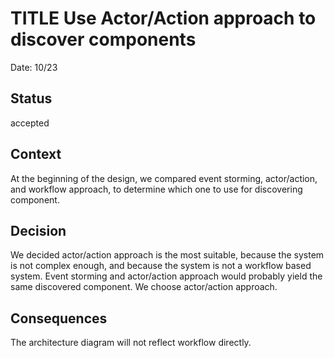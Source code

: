 # TITLE Use Actor/Action approach to discover components

Date: 10/23

## Status

accepted

## Context

At the beginning of the design, we compared event storming, actor/action, and workflow approach, to determine which one to use for discovering component.

## Decision

We decided actor/action approach is the most suitable, because the system is not complex enough, and because the system is not a workflow based system. Event storming and actor/action approach would probably yield the same discovered component. We choose actor/action approach.

## Consequences

The architecture diagram will not reflect workflow directly.
